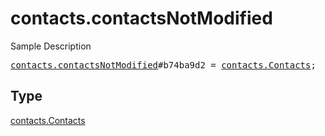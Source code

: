 # contacts.contactsNotModified

Sample Description

<pre>
<a href="../constructor/contacts.contactsNotModified.md">contacts.contactsNotModified</a>#b74ba9d2 = <a href="../type/contacts.Contacts.md">contacts.Contacts</a>;
</pre>

## Type

<a href="../type/contacts.Contacts.md">contacts.Contacts</a>
